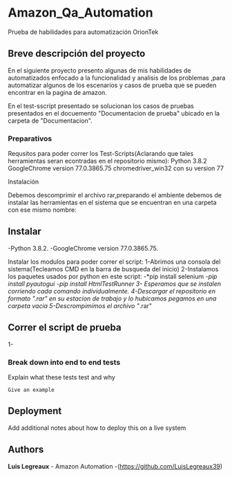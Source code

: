 # Amazon_Qa_Automation
Prueba de habilidades para automatización OrionTek

## Breve descripción del proyecto

En el siguiente proyecto presento algunas de mis habilidades de automatizados enfocado a la funcionalidad y analisis de los problemas ,para automatizar algunos de los escenarios y casos de prueba que se pueden encontrar en la pagina de amazon.

En el test-sscript presentado se solucionan los casos de pruebas presentados en el docuemento "Documentacion de prueba" ubicado en la carpeta de "Documentacion".

### Preparativos

Requsitos para poder correr los Test-Scripts(Aclarando que tales herramientas seran econtradas en el repositorio mismo):
  Python 3.8.2
  GoogleChrome version 77.0.3865.75
  chromedriver_win32 con su version  77
  
Instalación

Debemos descomprimir el archivo rar,preparando el ambiente debemos de instalar las herramientas en el sistema que se encuentran en una carpeta con ese mismo nombre:

## Instalar
-Python 3.8.2.
-GoogleChrome version 77.0.3865.75.

Instalar los modulos para poder correr el script:
1-Abrimos una consola del sistema(Tecleamos CMD en la barra de busqueda del inicio)
2-Instalamos los paquetes usados por python en este script:
-*pip install selenium
-*pip install pyautogui
-*pip install HtmlTestRunner
3- Esperamos que se instalen corriendo cada comando individualmente.
4-Descargar el repositorio en formato "*.rar" en su estacion de trabajo y lo hubicamos pegamos en una carpeta vacia
5-Descrompimimos el archivo "*.rar"
  
  

## Correr el script de prueba

1-

### Break down into end to end tests

Explain what these tests test and why

```
Give an example
```

## Deployment

Add additional notes about how to deploy this on a live system

## Authors
**Luis Legreaux** - Amazon Automation -(https://github.com/LuisLegreaux39)

